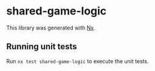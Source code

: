 # shared-game-logic

This library was generated with [Nx](https://nx.dev).

## Running unit tests

Run `nx test shared-game-logic` to execute the unit tests.

